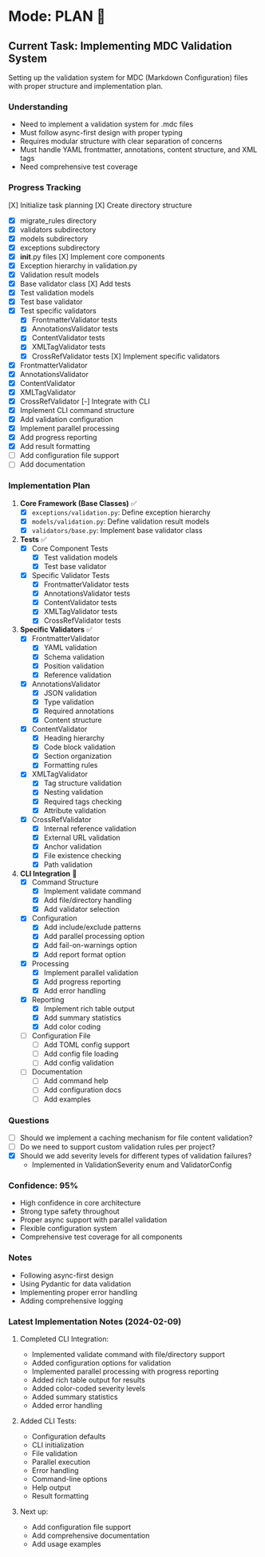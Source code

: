 # Mode: PLAN 🎯

## Current Task: Implementing MDC Validation System
Setting up the validation system for MDC (Markdown Configuration) files with proper structure and implementation plan.

### Understanding
- Need to implement a validation system for .mdc files
- Must follow async-first design with proper typing
- Requires modular structure with clear separation of concerns
- Must handle YAML frontmatter, annotations, content structure, and XML tags
- Need comprehensive test coverage

### Progress Tracking
[X] Initialize task planning
[X] Create directory structure
  - [X] migrate_rules directory
  - [X] validators subdirectory
  - [X] models subdirectory
  - [X] exceptions subdirectory
  - [X] __init__.py files
[X] Implement core components
  - [X] Exception hierarchy in validation.py
  - [X] Validation result models
  - [X] Base validator class
[X] Add tests
  - [X] Test validation models
  - [X] Test base validator
  - [X] Test specific validators
    - [X] FrontmatterValidator tests
    - [X] AnnotationsValidator tests
    - [X] ContentValidator tests
    - [X] XMLTagValidator tests
    - [X] CrossRefValidator tests
[X] Implement specific validators
  - [X] FrontmatterValidator
  - [X] AnnotationsValidator
  - [X] ContentValidator
  - [X] XMLTagValidator
  - [X] CrossRefValidator
[-] Integrate with CLI
  - [X] Implement CLI command structure
  - [X] Add validation configuration
  - [X] Implement parallel processing
  - [X] Add progress reporting
  - [X] Add result formatting
  - [ ] Add configuration file support
  - [ ] Add documentation

### Implementation Plan

1. **Core Framework (Base Classes)** ✅
   - [X] `exceptions/validation.py`: Define exception hierarchy
   - [X] `models/validation.py`: Define validation result models
   - [X] `validators/base.py`: Implement base validator class

2. **Tests** ✅
   - [X] Core Component Tests
     - [X] Test validation models
     - [X] Test base validator
   - [X] Specific Validator Tests
     - [X] FrontmatterValidator tests
     - [X] AnnotationsValidator tests
     - [X] ContentValidator tests
     - [X] XMLTagValidator tests
     - [X] CrossRefValidator tests

3. **Specific Validators** ✅
   - [X] FrontmatterValidator
     - [X] YAML validation
     - [X] Schema validation
     - [X] Position validation
     - [X] Reference validation
   - [X] AnnotationsValidator
     - [X] JSON validation
     - [X] Type validation
     - [X] Required annotations
     - [X] Content structure
   - [X] ContentValidator
     - [X] Heading hierarchy
     - [X] Code block validation
     - [X] Section organization
     - [X] Formatting rules
   - [X] XMLTagValidator
     - [X] Tag structure validation
     - [X] Nesting validation
     - [X] Required tags checking
     - [X] Attribute validation
   - [X] CrossRefValidator
     - [X] Internal reference validation
     - [X] External URL validation
     - [X] Anchor validation
     - [X] File existence checking
     - [X] Path validation

4. **CLI Integration** 🔄
   - [X] Command Structure
     - [X] Implement validate command
     - [X] Add file/directory handling
     - [X] Add validator selection
   - [X] Configuration
     - [X] Add include/exclude patterns
     - [X] Add parallel processing option
     - [X] Add fail-on-warnings option
     - [X] Add report format option
   - [X] Processing
     - [X] Implement parallel validation
     - [X] Add progress reporting
     - [X] Add error handling
   - [X] Reporting
     - [X] Implement rich table output
     - [X] Add summary statistics
     - [X] Add color coding
   - [ ] Configuration File
     - [ ] Add TOML config support
     - [ ] Add config file loading
     - [ ] Add config validation
   - [ ] Documentation
     - [ ] Add command help
     - [ ] Add configuration docs
     - [ ] Add examples

### Questions
- [ ] Should we implement a caching mechanism for file content validation?
- [ ] Do we need to support custom validation rules per project?
- [X] Should we add severity levels for different types of validation failures?
   - Implemented in ValidationSeverity enum and ValidatorConfig

### Confidence: 95%
- High confidence in core architecture
- Strong type safety throughout
- Proper async support with parallel validation
- Flexible configuration system
- Comprehensive test coverage for all components

### Notes
- Following async-first design
- Using Pydantic for data validation
- Implementing proper error handling
- Adding comprehensive logging

### Latest Implementation Notes (2024-02-09)
1. Completed CLI Integration:
   - Implemented validate command with file/directory support
   - Added configuration options for validation
   - Implemented parallel processing with progress reporting
   - Added rich table output for results
   - Added color-coded severity levels
   - Added summary statistics
   - Added error handling

2. Added CLI Tests:
   - Configuration defaults
   - CLI initialization
   - File validation
   - Parallel execution
   - Error handling
   - Command-line options
   - Help output
   - Result formatting

3. Next up:
   - Add configuration file support
   - Add comprehensive documentation
   - Add usage examples
